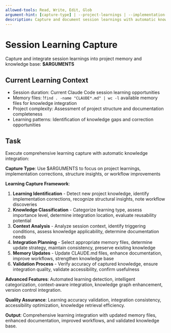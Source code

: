 ```yaml
---
allowed-tools: Read, Write, Edit, Glob
argument-hint: [capture-type] | --project-learnings | --implementation-corrections | --structure-insights | --workflow-improvements
description: Capture and document session learnings with automatic knowledge integration and memory updates
---
```


# Session Learning Capture

Capture and integrate session learnings into project memory and knowledge base: **$ARGUMENTS**

## Current Learning Context

- Session duration: Current Claude Code session learning opportunities
- Memory files: !`find . -name "CLAUDE*.md" | wc -l` available memory files for knowledge integration
- Project complexity: Assessment of project structure and documentation completeness
- Learning patterns: Identification of knowledge gaps and correction opportunities

## Task

Execute comprehensive learning capture with automatic knowledge integration:

**Capture Type**: Use $ARGUMENTS to focus on project learnings, implementation corrections, structure insights, or workflow improvements

**Learning Capture Framework**:
1. **Learning Identification** - Detect new project knowledge, identify implementation corrections, recognize structural insights, note workflow discoveries
2. **Knowledge Classification** - Categorize learning type, assess importance level, determine integration location, evaluate reusability potential
3. **Context Analysis** - Analyze session context, identify triggering conditions, assess knowledge applicability, determine documentation needs
4. **Integration Planning** - Select appropriate memory files, determine update strategy, maintain consistency, preserve existing knowledge
5. **Memory Updates** - Update CLAUDE.md files, enhance documentation, improve workflows, strengthen knowledge base
6. **Validation Process** - Verify accuracy of captured knowledge, ensure integration quality, validate accessibility, confirm usefulness

**Advanced Features**: Automated learning detection, intelligent categorization, context-aware integration, knowledge graph enhancement, version control integration.

**Quality Assurance**: Learning accuracy validation, integration consistency, accessibility optimization, knowledge retrieval efficiency.

**Output**: Comprehensive learning integration with updated memory files, enhanced documentation, improved workflows, and validated knowledge base.